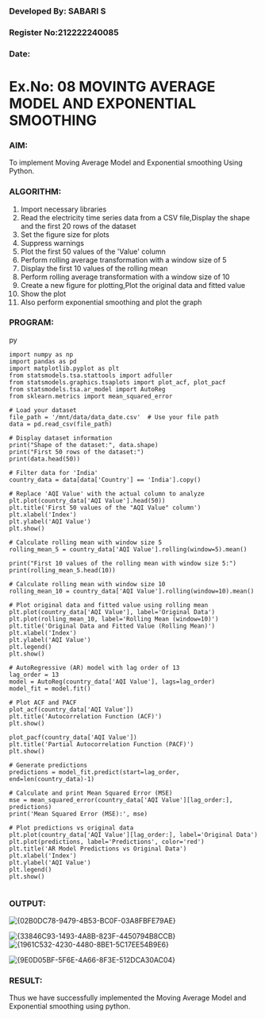 ### Developed By: SABARI S
### Register No:212222240085
### Date: 


# Ex.No: 08     MOVINTG AVERAGE MODEL AND EXPONENTIAL SMOOTHING


### AIM:
To implement Moving Average Model and Exponential smoothing Using Python.
### ALGORITHM:
1. Import necessary libraries
2. Read the electricity time series data from a CSV file,Display the shape and the first 20 rows of
the dataset
3. Set the figure size for plots
4. Suppress warnings
5. Plot the first 50 values of the 'Value' column
6. Perform rolling average transformation with a window size of 5
7. Display the first 10 values of the rolling mean
8. Perform rolling average transformation with a window size of 10
9. Create a new figure for plotting,Plot the original data and fitted value
10. Show the plot
11. Also perform exponential smoothing and plot the graph
### PROGRAM:
py
```
import numpy as np
import pandas as pd
import matplotlib.pyplot as plt
from statsmodels.tsa.stattools import adfuller
from statsmodels.graphics.tsaplots import plot_acf, plot_pacf
from statsmodels.tsa.ar_model import AutoReg
from sklearn.metrics import mean_squared_error

# Load your dataset
file_path = '/mnt/data/data_date.csv'  # Use your file path
data = pd.read_csv(file_path)

# Display dataset information
print("Shape of the dataset:", data.shape)
print("First 50 rows of the dataset:")
print(data.head(50))

# Filter data for 'India'
country_data = data[data['Country'] == 'India'].copy()

# Replace 'AQI Value' with the actual column to analyze
plt.plot(country_data['AQI Value'].head(50))
plt.title('First 50 values of the "AQI Value" column')
plt.xlabel('Index')
plt.ylabel('AQI Value')
plt.show()

# Calculate rolling mean with window size 5
rolling_mean_5 = country_data['AQI Value'].rolling(window=5).mean()

print("First 10 values of the rolling mean with window size 5:")
print(rolling_mean_5.head(10))

# Calculate rolling mean with window size 10
rolling_mean_10 = country_data['AQI Value'].rolling(window=10).mean()

# Plot original data and fitted value using rolling mean
plt.plot(country_data['AQI Value'], label='Original Data')
plt.plot(rolling_mean_10, label='Rolling Mean (window=10)')
plt.title('Original Data and Fitted Value (Rolling Mean)')
plt.xlabel('Index')
plt.ylabel('AQI Value')
plt.legend()
plt.show()

# AutoRegressive (AR) model with lag order of 13
lag_order = 13
model = AutoReg(country_data['AQI Value'], lags=lag_order)
model_fit = model.fit()

# Plot ACF and PACF
plot_acf(country_data['AQI Value'])
plt.title('Autocorrelation Function (ACF)')
plt.show()

plot_pacf(country_data['AQI Value'])
plt.title('Partial Autocorrelation Function (PACF)')
plt.show()

# Generate predictions
predictions = model_fit.predict(start=lag_order, end=len(country_data)-1)

# Calculate and print Mean Squared Error (MSE)
mse = mean_squared_error(country_data['AQI Value'][lag_order:], predictions)
print('Mean Squared Error (MSE):', mse)

# Plot predictions vs original data
plt.plot(country_data['AQI Value'][lag_order:], label='Original Data')
plt.plot(predictions, label='Predictions', color='red')
plt.title('AR Model Predictions vs Original Data')
plt.xlabel('Index')
plt.ylabel('AQI Value')
plt.legend()
plt.show()


```

### OUTPUT:

![{02B0DC78-9479-4B53-BC0F-03A8FBFE79AE}](https://github.com/user-attachments/assets/9fe50f7e-539d-4a50-895b-b1d9a1b32c81)


![{33846C93-1493-4A8B-823F-4450794B8CCB}](https://github.com/user-attachments/assets/51115b99-a10f-4434-a281-91fd3043a623)
![{1961C532-4230-4480-8BE1-5C17EE54B9E6}](https://github.com/user-attachments/assets/1cb04d82-b004-4b43-845b-4937c7748e5d)

![{9E0D05BF-5F6E-4A66-8F3E-512DCA30AC04}](https://github.com/user-attachments/assets/76561cf3-9e4f-4423-87c8-a9f436d86eba)



### RESULT:
Thus we have successfully implemented the Moving Average Model and Exponential smoothing using python.
